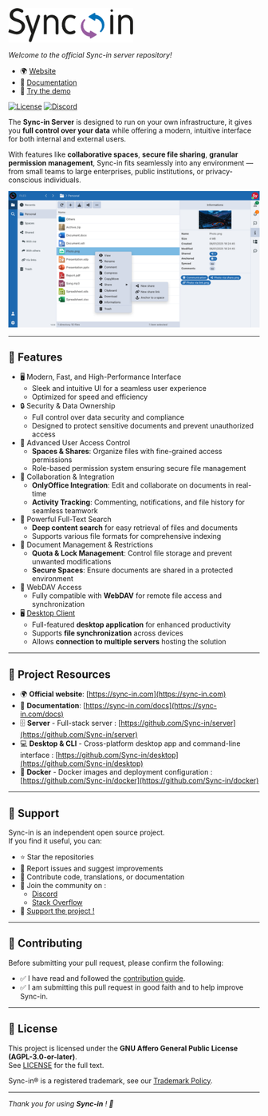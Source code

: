 <a href="https://sync-in.com" target="_blank" rel="noopener">
<picture>
  <source srcset="https://raw.githubusercontent.com/Sync-in/assets/main/logo-dark.svg" media="(prefers-color-scheme: dark)" />
  <img src="https://raw.githubusercontent.com/Sync-in/assets/main/logo.svg" alt="Sync-in" width="250" height="auto" />
</picture>
</a>

_Welcome to the official Sync-in server repository!_

- 🌍 [Website](https://sync-in.com)
- 📄 [Documentation](https://sync-in.com/docs)
- 🧪 [Try the demo](https://sync-in.com/docs/demo)

<a href="#-license"><img src="https://img.shields.io/badge/Licence-AGPL%20v3.0-green.svg" alt="License"/></a>
<a href="https://discord.gg/qhJyzwaymT" target="_blank"><img src="https://img.shields.io/badge/Discord-Online-brightgreen.svg" alt="Discord"/></a>

The **Sync-in Server** is designed to run on your own infrastructure, it gives you **full control over your data** while offering a modern,
intuitive interface for both internal and external users.

With features like **collaborative spaces**, **secure file sharing**, **granular permission management**,
Sync-in fits seamlessly into any environment — from small teams to large enterprises, public institutions, or privacy-conscious individuals.

<picture>
  <source srcset="https://raw.githubusercontent.com/Sync-in/assets/main/server-dark.png" media="(prefers-color-scheme: dark)" />
  <img src="https://raw.githubusercontent.com/Sync-in/assets/main/server.png" alt="Sync-in" width="600"/>
</picture>

---

## 🚀 Features

- 🖥️ Modern, Fast, and High-Performance Interface
  - Sleek and intuitive UI for a seamless user experience
  - Optimized for speed and efficiency
- 🔒 Security & Data Ownership
  - Full control over data security and compliance
  - Designed to protect sensitive documents and prevent unauthorized access
- 🔑 Advanced User Access Control
  - **Spaces & Shares**: Organize files with fine-grained access permissions
  - Role-based permission system ensuring secure file management
- 🤝 Collaboration & Integration
  - **OnlyOffice Integration**: Edit and collaborate on documents in real-time
  - **Activity Tracking**: Commenting, notifications, and file history for seamless teamwork
- 🔎 Powerful Full-Text Search
  - **Deep content search** for easy retrieval of files and documents
  - Supports various file formats for comprehensive indexing
- 📂 Document Management & Restrictions
  - **Quota & Lock Management**: Control file storage and prevent unwanted modifications
  - **Secure Spaces**: Ensure documents are shared in a protected environment
- 🔗 WebDAV Access
  - Fully compatible with **WebDAV** for remote file access and synchronization
- 🖥️ [Desktop Client](https://github.com/Sync-in/desktop)
  - Full-featured **desktop application** for enhanced productivity
  - Supports **file synchronization** across devices
  - Allows **connection to multiple servers** hosting the solution

---

## 🧩 Project Resources

- 🌍 **Official website**: [https://sync-in.com](https://sync-in.com)
- 📖 **Documentation**: [https://sync-in.com/docs](https://sync-in.com/docs)
- 🗄️ **Server** - Full-stack server : [https://github.com/Sync-in/server](https://github.com/Sync-in/server)
- 💻 **Desktop & CLI** - Cross-platform desktop app and command-line interface : [https://github.com/Sync-in/desktop](https://github.com/Sync-in/desktop)
- 🐳 **Docker** - Docker images and deployment configuration : [https://github.com/Sync-in/docker](https://github.com/Sync-in/docker)

---

## 💛 Support

Sync-in is an independent open source project.  
If you find it useful, you can:

- ⭐ Star the repositories
- 🐛 Report issues and suggest improvements
- 🤝 Contribute code, translations, or documentation
- 💬 Join the community on :
   - [Discord](https://discord.gg/qhJyzwaymT)
   - [Stack Overflow](https://stackoverflow.com/questions/tagged/sync-in)
- 💖 [Support the project !](https://sync-in.com/support)

---

## 🤝 Contributing
Before submitting your pull request, please confirm the following:

- ✅ I have read and followed the [contribution guide](readme/CONTRIBUTING.md).
- ✅ I am submitting this pull request in good faith and to help improve Sync-in.

---

## 📜 License
This project is licensed under the **GNU Affero General Public License (AGPL-3.0-or-later)**.  
See [LICENSE](LICENSE) for the full text.

Sync-in® is a registered trademark, see our [Trademark Policy](https://sync-in.com/docs/about/trademark).

---

_Thank you for using **Sync-in** ! 🚀_